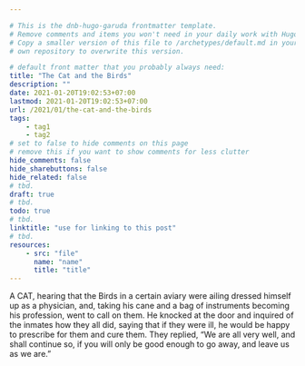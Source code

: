 ```yaml
---

# This is the dnb-hugo-garuda frontmatter template. 
# Remove comments and items you won't need in your daily work with Hugo.
# Copy a smaller version of this file to /archetypes/default.md in your
# own repository to overwrite this version.

# default front matter that you probably always need:
title: "The Cat and the Birds"
description: ""
date: 2021-01-20T19:02:53+07:00
lastmod: 2021-01-20T19:02:53+07:00
url: /2021/01/the-cat-and-the-birds
tags:
    - tag1
    - tag2
# set to false to hide comments on this page
# remove this if you want to show comments for less clutter
hide_comments: false
hide_sharebuttons: false
hide_related: false
# tbd.
draft: true
# tbd.
todo: true
# tbd.
linktitle: "use for linking to this post"
# tbd.
resources:
    - src: "file"
      name: "name"
      title: "title"
---
```

A CAT, hearing that the Birds in a certain aviary were ailing dressed himself up as a physician, and, taking his cane and a bag of instruments becoming his profession, went to call on them. He knocked at the door and inquired of the inmates how they all did, saying that if they were ill, he would be happy to prescribe for them and cure them. They replied, “We are all very well, and shall continue so, if you will only be good enough to go away, and leave us as we are.”
